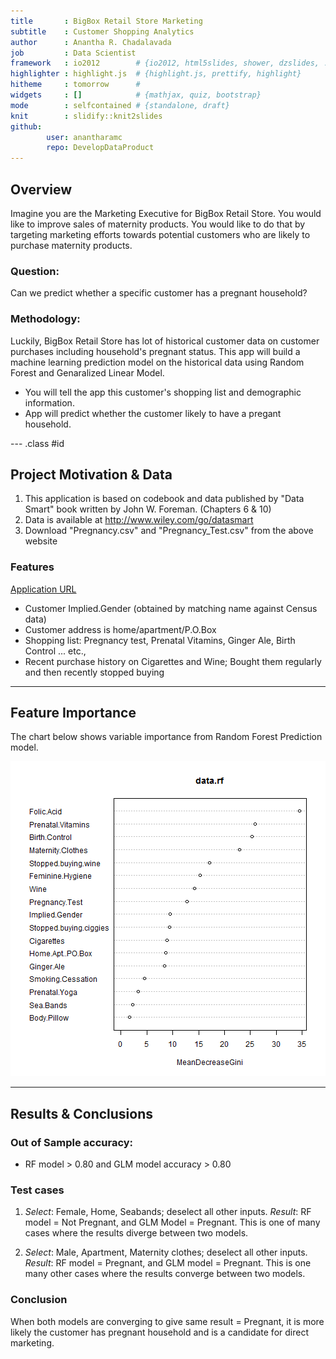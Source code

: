 ```yaml
---
title       : BigBox Retail Store Marketing
subtitle    : Customer Shopping Analytics
author      : Anantha R. Chadalavada
job         : Data Scientist
framework   : io2012        # {io2012, html5slides, shower, dzslides, ...}
highlighter : highlight.js  # {highlight.js, prettify, highlight}
hitheme     : tomorrow      # 
widgets     : []            # {mathjax, quiz, bootstrap}
mode        : selfcontained # {standalone, draft}
knit        : slidify::knit2slides
github:
        user: anantharamc
        repo: DevelopDataProduct
---
```


## Overview

Imagine you are the Marketing Executive for BigBox Retail Store. You would like to improve sales of maternity products. You would like to do that by targeting marketing efforts towards potential customers who are likely to purchase maternity products.

### Question:

Can we predict whether a specific customer has a pregnant household?

### Methodology:

Luckily, BigBox Retail Store has lot of historical customer data on customer purchases including household's pregnant status. This app will build a machine learning prediction model on the historical data using Random Forest and Genaralized Linear Model.

* You will tell the app this customer's shopping list and demographic information.
* App will predict whether the customer likely to have a pregant household.


--- .class #id 

## Project Motivation & Data

1. This application is based on codebook and data published by "Data Smart" book written by John W. Foreman. (Chapters 6 & 10)
2. Data is available at http://www.wiley.com/go/datasmart
3. Download "Pregnancy.csv" and "Pregnancy_Test.csv" from the above website 

### Features

[Application URL](https://anantharamc.shinyapps.io/DataProductProject)

* Customer Implied.Gender (obtained by matching name against Census data)
* Customer address is home/apartment/P.O.Box
* Shopping list: Pregnancy test, Prenatal Vitamins, Ginger Ale, Birth Control ... etc.,
* Recent purchase history on Cigarettes and Wine; Bought them regularly and then recently stopped buying

---

## Feature Importance

The chart below shows variable importance from Random Forest Prediction model.

![plot of chunk unnamed-chunk-1](assets/fig/unnamed-chunk-1-1.png) 


---

## Results & Conclusions

### Out of Sample accuracy:

* RF model > 0.80 and GLM model accuracy > 0.80

### Test cases

1. *Select*: Female, Home, Seabands; deselect all other inputs. *Result*: RF model = Not Pregnant, and GLM Model = Pregnant. This is one of many cases where the results diverge between two models.

2. *Select*: Male, Apartment, Maternity clothes; deselect all other inputs. *Result*: RF model = Pregnant, and GLM model = Pregnant. This is one many other cases where the results converge between two models.

### Conclusion

When both models are converging to give same result = Pregnant, it is more likely the customer has pregnant household and is a candidate for direct marketing.

